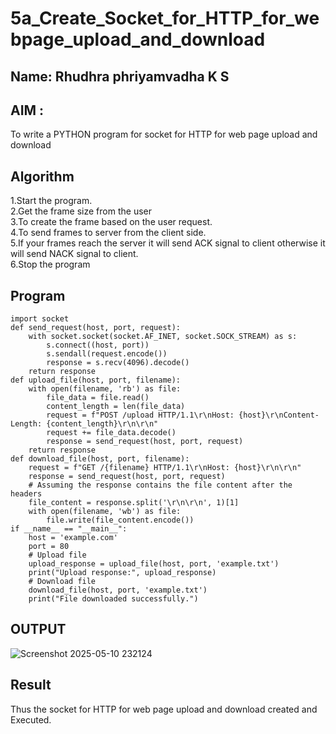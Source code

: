 # 5a_Create_Socket_for_HTTP_for_webpage_upload_and_download
## Name: Rhudhra phriyamvadha K S
## AIM :

To write a PYTHON program for socket for HTTP for web page upload and download

## Algorithm

1.Start the program.
<BR>
2.Get the frame size from the user
<BR>
3.To create the frame based on the user request.
<BR>
4.To send frames to server from the client side.
<BR>
5.If your frames reach the server it will send ACK signal to client otherwise it will send NACK signal to client.
<BR>
6.Stop the program
<BR>

## Program 
```
import socket
def send_request(host, port, request):
    with socket.socket(socket.AF_INET, socket.SOCK_STREAM) as s:
        s.connect((host, port))
        s.sendall(request.encode())
        response = s.recv(4096).decode()
    return response
def upload_file(host, port, filename):
    with open(filename, 'rb') as file:
        file_data = file.read()
        content_length = len(file_data)
        request = f"POST /upload HTTP/1.1\r\nHost: {host}\r\nContent-Length: {content_length}\r\n\r\n"
        request += file_data.decode()
        response = send_request(host, port, request)
    return response
def download_file(host, port, filename):
    request = f"GET /{filename} HTTP/1.1\r\nHost: {host}\r\n\r\n"
    response = send_request(host, port, request)
    # Assuming the response contains the file content after the headers
    file_content = response.split('\r\n\r\n', 1)[1]
    with open(filename, 'wb') as file:
        file.write(file_content.encode())
if __name__ == "__main__":
    host = 'example.com'
    port = 80
    # Upload file
    upload_response = upload_file(host, port, 'example.txt')
    print("Upload response:", upload_response)
    # Download file
    download_file(host, port, 'example.txt')
    print("File downloaded successfully.")
```

## OUTPUT

![Screenshot 2025-05-10 232124](https://github.com/user-attachments/assets/e4a5b344-f7fe-492c-8688-fdb567fd91f0)

## Result
Thus the socket for HTTP for web page upload and download created and Executed.
